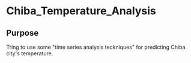 # Chiba_Temperature_Analysis

## Purpose

Tring to use some "time series analysis teckniques" for predicting Chiba city's temperature.

